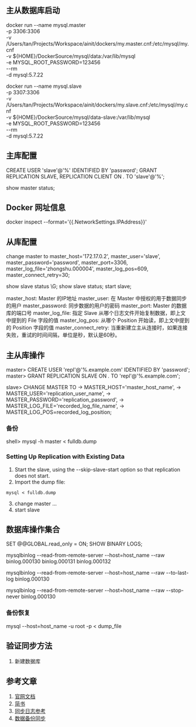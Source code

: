 ## 主从数据库启动
docker run --name mysql.master \
-p 3306:3306 \
-v /Users/tan/Projects/Workspace/ainit/dockers/my.master.cnf:/etc/mysql/my.cnf \
-v ${HOME}/DockerSource/mysql/data:/var/lib/mysql \
-e MYSQL_ROOT_PASSWORD=123456 \
--rm \
-d mysql:5.7.22

docker run --name mysql.slave \
-p 3307:3306 \
-v /Users/tan/Projects/Workspace/ainit/dockers/my.slave.cnf:/etc/mysql/my.cnf \
-v ${HOME}/DockerSource/mysql/data-slave:/var/lib/mysql \
-e MYSQL_ROOT_PASSWORD=123456 \
--rm \
-d mysql:5.7.22

## 主库配置
CREATE USER 'slave'@'%' IDENTIFIED BY 'password';
GRANT REPLICATION SLAVE, REPLICATION CLIENT ON *.* TO 'slave'@'%';  

show master status;

## Docker 网址信息
docker inspect --format='{{.NetworkSettings.IPAddress}}' 

## 从库配置
change master to master_host='172.17.0.2', master_user='slave', master_password='password', master_port=3306, master_log_file='zhongshu.000004', master_log_pos=609, master_connect_retry=30;  

show slave status \G;
show slave status;
start slave;

master_host: Master 的IP地址
master_user: 在 Master 中授权的用于数据同步的用户
master_password: 同步数据的用户的密码
master_port: Master 的数据库的端口号
master_log_file: 指定 Slave 从哪个日志文件开始复制数据，即上文中提到的 File 字段的值
master_log_pos: 从哪个 Position 开始读，即上文中提到的 Position 字段的值
master_connect_retry: 当重新建立主从连接时，如果连接失败，重试的时间间隔，单位是秒，默认是60秒。


## 主从库操作
master> CREATE USER 'repl'@'%.example.com' IDENTIFIED BY 'password';
master> GRANT REPLICATION SLAVE ON *.* TO 'repl'@'%.example.com';

slave> CHANGE MASTER TO
    ->     MASTER_HOST='master_host_name',
    ->     MASTER_USER='replication_user_name',
    ->     MASTER_PASSWORD='replication_password',
    ->     MASTER_LOG_FILE='recorded_log_file_name',
    ->     MASTER_LOG_POS=recorded_log_position;

### 备份
shell> mysql -h master < fulldb.dump

### Setting Up Replication with Existing Data
1. Start the slave, using the --skip-slave-start option so that replication does not start.
2. Import the dump file:
```
mysql < fulldb.dump
```
3. change master ...
4. start slave

## 数据库操作集合
SET @@GLOBAL.read_only = ON;
SHOW BINARY LOGS;

mysqlbinlog --read-from-remote-server --host=host_name --raw
  binlog.000130 binlog.000131 binlog.000132

mysqlbinlog --read-from-remote-server --host=host_name --raw
  --to-last-log binlog.000130

mysqlbinlog --read-from-remote-server --host=host_name --raw
  --stop-never binlog.000130

### 备份恢复
mysql --host=host_name -u root -p < dump_file

## 验证同步方法
1. 新建数据库




## 参考文章
1. [官网文档](https://dev.mysql.com/doc/refman/5.7/en/replication-howto.html)
2. [简书](https://www.jianshu.com/p/ab20e835a73f)
3. [同步日志参考](https://dev.mysql.com/doc/refman/5.7/en/mysqlbinlog-backup.html)
4. [数据备份同步](https://dev.mysql.com/doc/refman/5.7/en/replication-snapshot-method.html)

